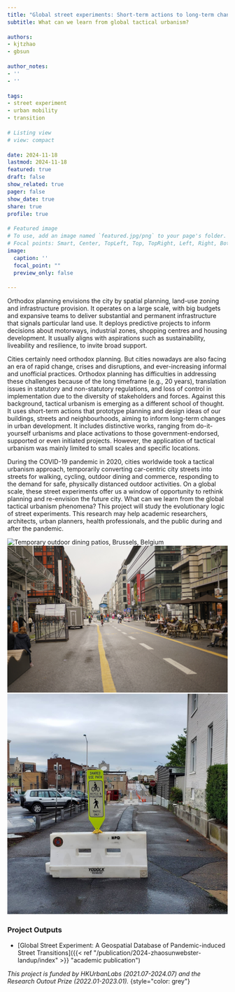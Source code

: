 ```yaml
---
title: "Global street experiments: Short-term actions to long-term changes"
subtitle: What can we learn from global tactical urbanism?

authors: 
- kjtzhao
- gbsun

author_notes:
- ''
- ''

tags: 
- street experiment
- urban mobility
- transition

# Listing view
# view: compact

date: 2024-11-18
lastmod: 2024-11-18
featured: true
draft: false
show_related: true
pager: false
show_date: true
share: true
profile: true

# Featured image
# To use, add an image named `featured.jpg/png` to your page's folder.
# Focal points: Smart, Center, TopLeft, Top, TopRight, Left, Right, BottomLeft, Bottom, BottomRight.
image:
  caption: ''
  focal_point: ""
  preview_only: false

---
```


Orthodox planning envisions the city by spatial planning, land-use zoning and infrastructure provision. It operates on a large scale, with big budgets and expansive teams to deliver substantial and permanent infrastructure that signals particular land use. It deploys predictive projects to inform decisions about motorways, industrial zones, shopping centres and housing development. It usually aligns with aspirations such as sustainability, liveability and resilience, to invite broad support.

Cities certainly need orthodox planning. But cities nowadays are also facing an era of rapid change, crises and disruptions, and ever-increasing informal and unofficial practices. Orthodox planning has difficulties in addressing these challenges because of the long timeframe (e.g., 20 years), translation issues in statutory and non-statutory regulations, and loss of control in implementation due to the diversity of stakeholders and forces. Against this background, tactical urbanism is emerging as a different school of thought. It uses short-term actions that prototype planning and design ideas of our buildings, streets and neighbourhoods, aiming to inform long-term changes in urban development. It includes distinctive works, ranging from do-it-yourself urbanisms and place activations to those government-endorsed, supported or even initiated projects. However, the application of tactical urbanism was mainly limited to small scales and specific locations.

During the COVID-19 pandemic in 2020, cities worldwide took a tactical urbanism approach, temporarily converting car-centric city streets into streets for walking, cycling, outdoor dining and commerce, responding to the demand for safe, physically distanced outdoor activities. On a global scale, these street experiments offer us a window of opportunity to rethink planning and re-envision the future city. What can we learn from the global tactical urbanism phenomena? This project will study the evolutionary logic of street experiments. This research may help academic researchers, architects, urban planners, health professionals, and the public during and after the pandemic.


![](IMG_9617.jpeg "Temporary outdoor dining patios, Brussels, Belgium")
![](_DSC4384.JPG "Temporary street closure, Berlin, Germany")
![](ss-1005_shared-path.jpg "Shared streets for active mobility")

### Project Outputs

- [Global Street Experiment: A Geospatial Database of Pandemic-induced Street Transitions]({{< ref "/publication/2024-zhaosunwebster-landup/index" >}} "academic publication")

_This project is funded by HKUrbanLabs (2021.07-2024.07) and the Research Outout Prize (2022.01-2023.01)._ 
{style="color: grey"}